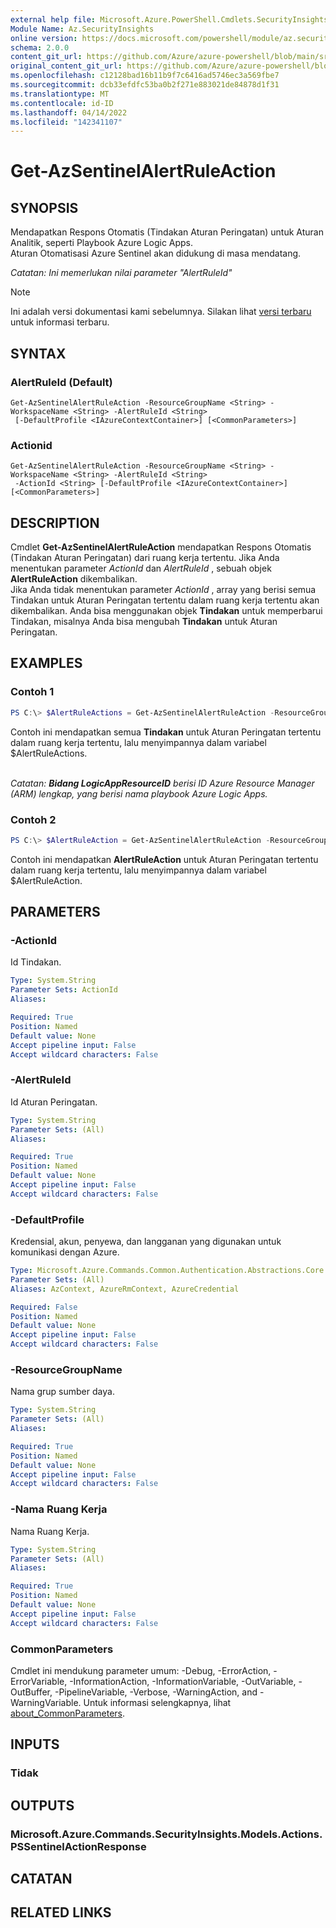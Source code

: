 ```yaml
---
external help file: Microsoft.Azure.PowerShell.Cmdlets.SecurityInsights.dll-Help.xml
Module Name: Az.SecurityInsights
online version: https://docs.microsoft.com/powershell/module/az.securityinsights/get-azsentinelalertruleaction
schema: 2.0.0
content_git_url: https://github.com/Azure/azure-powershell/blob/main/src/SecurityInsights/SecurityInsights/help/Get-AzSentinelAlertRuleAction.md
original_content_git_url: https://github.com/Azure/azure-powershell/blob/main/src/SecurityInsights/SecurityInsights/help/Get-AzSentinelAlertRuleAction.md
ms.openlocfilehash: c12128bad16b11b9f7c6416ad5746ec3a569fbe7
ms.sourcegitcommit: dcb33efdfc53ba0b2f271e883021de84878d1f31
ms.translationtype: MT
ms.contentlocale: id-ID
ms.lasthandoff: 04/14/2022
ms.locfileid: "142341107"
---
```

# Get-AzSentinelAlertRuleAction

## SYNOPSIS
Mendapatkan Respons Otomatis (Tindakan Aturan Peringatan) untuk Aturan Analitik, seperti Playbook Azure Logic Apps.<br/>
Aturan Otomatisasi Azure Sentinel akan didukung di masa mendatang.

*Catatan: Ini memerlukan nilai parameter "AlertRuleId"*

> [!NOTE]
>Ini adalah versi dokumentasi kami sebelumnya. Silakan lihat [versi terbaru](/powershell/module/az.securityinsights/get-azsentinelalertruleaction) untuk informasi terbaru.

## SYNTAX

### AlertRuleId (Default)
```
Get-AzSentinelAlertRuleAction -ResourceGroupName <String> -WorkspaceName <String> -AlertRuleId <String>
 [-DefaultProfile <IAzureContextContainer>] [<CommonParameters>]
```

### Actionid
```
Get-AzSentinelAlertRuleAction -ResourceGroupName <String> -WorkspaceName <String> -AlertRuleId <String>
 -ActionId <String> [-DefaultProfile <IAzureContextContainer>] [<CommonParameters>]
```

## DESCRIPTION
Cmdlet **Get-AzSentinelAlertRuleAction** mendapatkan Respons Otomatis (Tindakan Aturan Peringatan) dari ruang kerja tertentu.
Jika Anda menentukan parameter *ActionId* dan *AlertRuleId* , sebuah objek **AlertRuleAction** dikembalikan.<br/>
Jika Anda tidak menentukan parameter *ActionId* , array yang berisi semua Tindakan untuk Aturan Peringatan tertentu dalam ruang kerja tertentu akan dikembalikan.
Anda bisa menggunakan objek **Tindakan** untuk memperbarui Tindakan, misalnya Anda bisa mengubah **Tindakan** untuk Aturan Peringatan.

## EXAMPLES

### Contoh 1
```powershell
PS C:\> $AlertRuleActions = Get-AzSentinelAlertRuleAction -ResourceGroupName "MyResourceGroup" -WorkspaceName "MyWorkspaceName" -AlertRuleId "29d2523f-84ce-42d3-b5f1-9e63c85aaed1"
```

Contoh ini mendapatkan semua **Tindakan** untuk Aturan Peringatan tertentu dalam ruang kerja tertentu, lalu menyimpannya dalam variabel $AlertRuleActions.<br/><br/>

*Catatan: **Bidang LogicAppResourceID** berisi ID Azure Resource Manager (ARM) lengkap, yang berisi nama playbook Azure Logic Apps.*

### Contoh 2
```powershell
PS C:\> $AlertRuleAction = Get-AzSentinelAlertRuleAction -ResourceGroupName "MyResourceGroup" -WorkspaceName "MyWorkspaceName" -AlertRuleId "MyAlertRuleId" -ActionId "MyActionId"
```

Contoh ini mendapatkan **AlertRuleAction** untuk Aturan Peringatan tertentu dalam ruang kerja tertentu, lalu menyimpannya dalam variabel $AlertRuleAction.

## PARAMETERS

### -ActionId
Id Tindakan.

```yaml
Type: System.String
Parameter Sets: ActionId
Aliases:

Required: True
Position: Named
Default value: None
Accept pipeline input: False
Accept wildcard characters: False
```

### -AlertRuleId
Id Aturan Peringatan.

```yaml
Type: System.String
Parameter Sets: (All)
Aliases:

Required: True
Position: Named
Default value: None
Accept pipeline input: False
Accept wildcard characters: False
```

### -DefaultProfile
Kredensial, akun, penyewa, dan langganan yang digunakan untuk komunikasi dengan Azure.

```yaml
Type: Microsoft.Azure.Commands.Common.Authentication.Abstractions.Core.IAzureContextContainer
Parameter Sets: (All)
Aliases: AzContext, AzureRmContext, AzureCredential

Required: False
Position: Named
Default value: None
Accept pipeline input: False
Accept wildcard characters: False
```

### -ResourceGroupName
Nama grup sumber daya.

```yaml
Type: System.String
Parameter Sets: (All)
Aliases:

Required: True
Position: Named
Default value: None
Accept pipeline input: False
Accept wildcard characters: False
```

### -Nama Ruang Kerja
Nama Ruang Kerja.

```yaml
Type: System.String
Parameter Sets: (All)
Aliases:

Required: True
Position: Named
Default value: None
Accept pipeline input: False
Accept wildcard characters: False
```

### CommonParameters
Cmdlet ini mendukung parameter umum: -Debug, -ErrorAction, -ErrorVariable, -InformationAction, -InformationVariable, -OutVariable, -OutBuffer, -PipelineVariable, -Verbose, -WarningAction, and -WarningVariable. Untuk informasi selengkapnya, lihat [about_CommonParameters](http://go.microsoft.com/fwlink/?LinkID=113216).

## INPUTS

### Tidak
## OUTPUTS

### Microsoft.Azure.Commands.SecurityInsights.Models.Actions.PSSentinelActionResponse
## CATATAN

## RELATED LINKS
